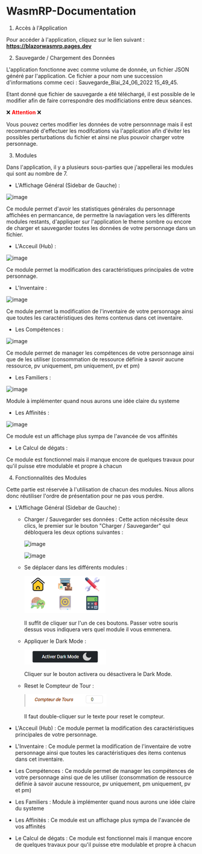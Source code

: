 # WasmRP-Documentation

1. Accès à l'Application

Pour accéder à l'application, cliquez sur le lien suivant : <span style="font-weight:bolder;">https://blazorwasmrp.pages.dev</span>

2. Sauvegarde / Chargement des Données

L'application fonctionne avec comme volume de donnée, un fichier JSON généré par l'application. Ce fichier a pour nom une succession d'informations comme ceci : Sauvegarde_Blai_24_06_2022 15_49_45.

Etant donné que fichier de sauvegarde a été téléchargé, il est possible de le modifier afin de faire correspondre des modificiations entre deux séances.

❌ <span style="color: red; font-weight: bolder;">**Attention**</span> ❌

Vous pouvez certes modifier les données de votre personnnage mais il est recommandé d'effectuer les modifcations via l'application afin d'éviter les possibles perturbations du fichier et ainsi ne plus pouvoir charger votre personnage.


3. Modules

Dans l'application, il y a plusieurs sous-parties que j'appellerai les modules qui sont au nombre de 7.

- L'Affichage Général (Sidebar de Gauche) : 

![image](https://user-images.githubusercontent.com/58788952/176604492-442bbb79-4828-42bf-8888-03be592491d3.png)

Ce module permet d'avoir les statistiques générales du personnage affichées en permancance, de permettre la naviagation vers les différents modules restants, d'appliquer sur l'application le theme sombre ou encore de charger et sauvegarder toutes les données de votre personnage dans un fichier.

- L'Acceuil (Hub) : 

![image](https://user-images.githubusercontent.com/58788952/176604744-fc9081f8-2fe9-45b1-b1af-576e8c8231da.png)

Ce module permet la modification des caractéristiques principales de votre personnage.

- L'Inventaire : 

![image](https://user-images.githubusercontent.com/58788952/176604898-a8223124-e7e9-4ec6-b11d-f70d91ef3693.png)

Ce module permet la modification de l'inventaire de votre personnage ainsi que toutes les caractéristiques des items contenus dans cet inventaire.

- Les Compétences : 

![image](https://user-images.githubusercontent.com/58788952/176605000-b7ab100f-0bf6-44b8-9ee0-d7ce67cf2a7f.png)

Ce module permet de manager les compétences de votre personnage ainsi que de les utiliser (consommation de ressource définie à savoir aucune ressource, pv uniquement, pm uniquement, pv et pm)

- Les Familiers : 

![image](https://user-images.githubusercontent.com/58788952/176605099-121c9a51-d282-41a6-b495-93de9ffe2bbb.png)

Module à implémenter quand nous aurons une idée claire du systeme

- Les Affinités : 

![image](https://user-images.githubusercontent.com/58788952/176605157-494f58fc-abc3-4ff7-b9d1-6c8226fbc7f5.png)

Ce module est un affichage plus sympa de l'avancée de vos affinités

- Le Calcul de dégats : 

Ce module est fonctionnel mais il manque encore de quelques travaux pour qu'il puisse etre modulable et propre à chacun

4. Fonctionnalités des Modules

Cette partie est réservée à l'utilisation de chacun des modules. Nous allons donc réutiliser l'ordre de présentation pour ne pas vous perdre.

- L'Affichage Général (Sidebar de Gauche) : 
    *   Charger / Sauvegarder ses données :
            Cette action nécéssite deux clics, le premier sur le bouton "Charger / Sauvegarder" qui débloquera les deux options suivantes :
            
           ![image](https://user-images.githubusercontent.com/58788952/176605374-61a582d5-3491-499c-b806-d95441d74074.png)
            
           ![image](https://user-images.githubusercontent.com/58788952/176605487-c3cc10be-71c5-4063-8801-2b4a50dd1174.png)
    *   Se déplacer dans les différents modules :
        
        ![image](genDisplayLiens.png)

        Il suffit de cliquer sur l'un de ces boutons. Passer votre souris dessus vous indiquera vers quel module il vous emmenera.
    
    *   Appliquer le Dark Mode :

        ![image](genDisplayDM.png)

        Cliquer sur le bouton activera ou désactivera le Dark Mode.
    * Reset le Compteur de Tour :

        ![image](genDisplayCompteurTours.png)

        Il faut double-cliquer sur le texte pour reset le compteur.

- L'Acceuil (Hub) : Ce module permet la modification des caractéristiques principales de votre personnage.
- L'Inventaire : Ce module permet la modification de l'inventaire de votre personnage ainsi que toutes les caractéristiques des items contenus dans cet inventaire.
- Les Compétences : Ce module permet de manager les compétences de votre personnage ainsi que de les utiliser (consommation de ressource définie à savoir aucune ressource, pv uniquement, pm uniquement, pv et pm)
- Les Familiers : Module à implémenter quand nous aurons une idée claire du systeme
- Les Affinités : Ce module est un affichage plus sympa de l'avancée de vos affinités
- Le Calcul de dégats : Ce module est fonctionnel mais il manque encore de quelques travaux pour qu'il puisse etre modulable et propre à chacun


